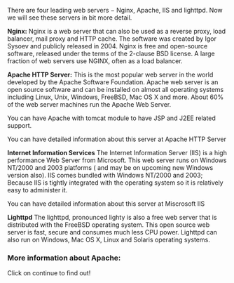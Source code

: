 There are four leading web servers − Nginx, Apache, IIS and lighttpd. Now we will see these servers in bit more detail.


<b>Nginx:</b>
Nginx is a web server that can also be used as a reverse proxy, load balancer, mail proxy and HTTP cache. The software was created by Igor Sysoev and publicly released in 2004. Nginx is free and open-source software, released under the terms of the 2-clause BSD license. A large fraction of web servers use NGINX, often as a load balancer.


<b>Apache HTTP Server:</b>
This is the most popular web server in the world developed by the Apache Software Foundation. Apache web server is an open source software and can be installed on almost all operating systems including Linux, Unix, Windows, FreeBSD, Mac OS X and more. About 60% of the web server machines run the Apache Web Server.

You can have Apache with tomcat module to have JSP and J2EE related support.

You can have detailed information about this server at Apache HTTP Server

<b>Internet Information Services</b>
The Internet Information Server (IIS) is a high performance Web Server from Microsoft. This web server runs on Windows NT/2000 and 2003 platforms ( and may be on upcoming new Windows version also). IIS comes bundled with Windows NT/2000 and 2003; Because IIS is tightly integrated with the operating system so it is relatively easy to administer it.

You can have detailed information about this server at Miscrosoft IIS

<b>Lighttpd</b>
The lighttpd, pronounced lighty is also a free web server that is distributed with the FreeBSD operating system. This open source web server is fast, secure and consumes much less CPU power. Lighttpd can also run on Windows, Mac OS X, Linux and Solaris operating systems.




<h3>More information about Apache:</h3>

Click on continue to find out!
